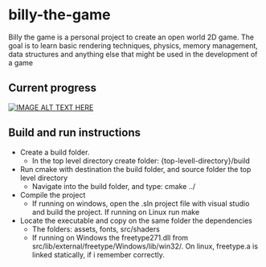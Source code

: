 # billy-the-game
Billy the game is a personal project to create an open world 2D game. 
The goal is to learn basic rendering techniques, physics, memory 
management, data structures and anything else that might be used 
in the development of a game

## Current progress
[![IMAGE ALT TEXT HERE](https://img.youtube.com/vi/GOnUJeEf7Uw/0.jpg)](https://www.youtube.com/watch?v=GOnUJeEf7Uw&index=5&list=PLocuszpm1snUGVn5kgk-LlLE86c4E2u7H)

## Build and run instructions
- Create a build folder.  
  - In the top level directory create folder:  {top-levell-directory}/build  
- Run cmake with destination the build folder, and source folder the top level directory  
  - Navigate into the build folder, and type: cmake ../  
- Compile the project  
  - If running on windows, open the .sln project file with visual studio and build the project. If running on Linux run make  
- Locate the executable and copy on the same folder the dependencies  
  - The folders: assets, fonts, src/shaders  
  - If running on Windows the freetype271.dll from src/lib/external/freetype/Windows/lib/win32/. On linux, freetype.a is linked statically, if i remember correctly.  
